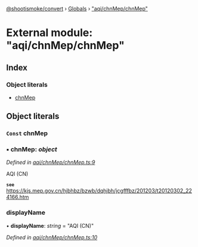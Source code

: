 [@shootismoke/convert](../README.md) › [Globals](../globals.md) › ["aqi/chnMep/chnMep"](_aqi_chnmep_chnmep_.md)

# External module: "aqi/chnMep/chnMep"

## Index

### Object literals

* [chnMep](_aqi_chnmep_chnmep_.md#const-chnmep)

## Object literals

### `Const` chnMep

### ▪ **chnMep**: *object*

*Defined in [aqi/chnMep/chnMep.ts:9](https://github.com/shootismoke/common/blob/3cf9705/packages/convert/src/aqi/chnMep/chnMep.ts#L9)*

AQI (CN)

**`see`** https://kjs.mep.gov.cn/hjbhbz/bzwb/dqhjbh/jcgfffbz/201203/t20120302_224166.htm

###  displayName

• **displayName**: *string* = "AQI (CN)"

*Defined in [aqi/chnMep/chnMep.ts:10](https://github.com/shootismoke/common/blob/3cf9705/packages/convert/src/aqi/chnMep/chnMep.ts#L10)*
